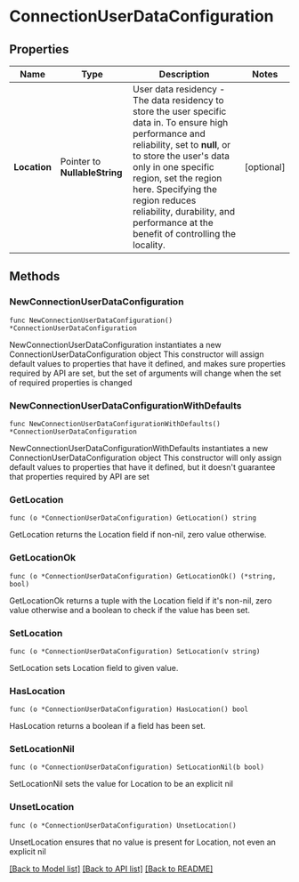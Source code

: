 # ConnectionUserDataConfiguration

## Properties

Name | Type | Description | Notes
------------ | ------------- | ------------- | -------------
**Location** | Pointer to **NullableString** | User data residency - The data residency to store the user specific data in. To ensure high performance and reliability, set to **null**, or to store the user&#39;s data only in one specific region, set the region here. Specifying the region reduces reliability, durability, and performance at the benefit of controlling the locality.  | [optional] 

## Methods

### NewConnectionUserDataConfiguration

`func NewConnectionUserDataConfiguration() *ConnectionUserDataConfiguration`

NewConnectionUserDataConfiguration instantiates a new ConnectionUserDataConfiguration object
This constructor will assign default values to properties that have it defined,
and makes sure properties required by API are set, but the set of arguments
will change when the set of required properties is changed

### NewConnectionUserDataConfigurationWithDefaults

`func NewConnectionUserDataConfigurationWithDefaults() *ConnectionUserDataConfiguration`

NewConnectionUserDataConfigurationWithDefaults instantiates a new ConnectionUserDataConfiguration object
This constructor will only assign default values to properties that have it defined,
but it doesn't guarantee that properties required by API are set

### GetLocation

`func (o *ConnectionUserDataConfiguration) GetLocation() string`

GetLocation returns the Location field if non-nil, zero value otherwise.

### GetLocationOk

`func (o *ConnectionUserDataConfiguration) GetLocationOk() (*string, bool)`

GetLocationOk returns a tuple with the Location field if it's non-nil, zero value otherwise
and a boolean to check if the value has been set.

### SetLocation

`func (o *ConnectionUserDataConfiguration) SetLocation(v string)`

SetLocation sets Location field to given value.

### HasLocation

`func (o *ConnectionUserDataConfiguration) HasLocation() bool`

HasLocation returns a boolean if a field has been set.

### SetLocationNil

`func (o *ConnectionUserDataConfiguration) SetLocationNil(b bool)`

 SetLocationNil sets the value for Location to be an explicit nil

### UnsetLocation
`func (o *ConnectionUserDataConfiguration) UnsetLocation()`

UnsetLocation ensures that no value is present for Location, not even an explicit nil

[[Back to Model list]](./README.md#documentation-for-models) [[Back to API list]](./README.md#documentation-for-api-endpoints) [[Back to README]](./README.md)


